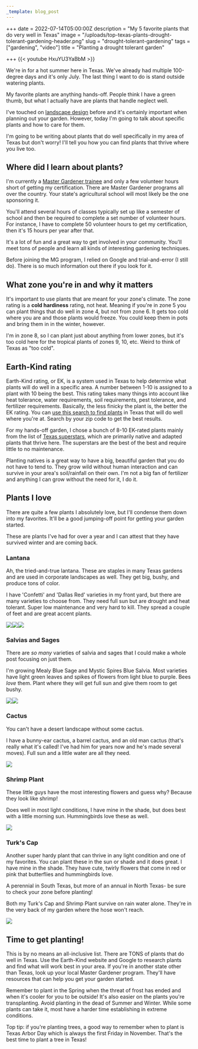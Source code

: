 ```yaml
---
_template: blog_post
---
```


+++
date = 2022-07-14T05:00:00Z
description = "My 5 favorite plants that do very well in Texas"
image = "/uploads/top-texas-plants-drought-tolerant-gardening-header.png"
slug = "drought-tolerant-gardening"
tags = ["gardening", "video"]
title = "Planting a drought tolerant garden"

+++
{{< youtube HxuYU3YaBbM >}}

We're in for a hot summer here in Texas. We've already had multiple 100-degree days and it's only July. The last thing I want to do is stand outside watering plants.

My favorite plants are anything hands-off. People think I have a green thumb, but what I actually have are plants that handle neglect well.

I've touched on [landscape design](https://craftycody.com/life/backyard-zen-garden/) before and it's certainly important when planning out your garden. However, today I'm going to talk about specific plants and how to care for them.

I'm going to be writing about plants that do well specifically in my area of Texas but don't worry! I'll tell you how you can find plants that thrive where you live too.

## Where did I learn about plants?

I'm currently a [Master Gardener trainee](https://mastergardener.tamu.edu/become/) and only a few volunteer hours short of getting my certification. There are Master Gardener programs all over the country. Your state's agricultural school will most likely be the one sponsoring it.

You'll attend several hours of classes typically set up like a semester of school and then be required to complete a set number of volunteer hours. For instance, I have to complete 50 volunteer hours to get my certification, then it's 15 hours per year after that.

It's a lot of fun and a great way to get involved in your community. You'll meet tons of people and learn all kinds of interesting gardening techniques.

Before joining the MG program, I relied on Google and trial-and-error (I still do). There is so much information out there if you look for it.

## What zone you're in and why it matters

It's important to use plants that are meant for your zone's climate. The zone rating is a **cold hardiness** rating, not heat. Meaning if you're in zone 5 you can plant things that do well in zone 4, but not from zone 6. It gets too cold where you are and those plants would freeze. You could keep them in pots and bring them in in the winter, however.

I'm in zone 8, so I can plant just about anything from lower zones, but it's too cold here for the tropical plants of zones 9, 10, etc. Weird to think of Texas as "too cold".

## Earth-Kind rating

Earth-Kind rating, or EK, is a system used in Texas to help determine what plants will do well in a specific area. A number between 1-10 is assigned to a plant with 10 being the best. This rating takes many things into account like heat tolerance, water requirements, soil requirements, pest tolerance, and fertilizer requirements. Basically, the less finicky the plant is, the better the EK rating. You can [use this search to find plants](http://ekps.tamu.edu/) in Texas that will do well where you're at. Search by your zip code to get the best results.

For my hands-off garden, I chose a bunch of 8-10 EK-rated plants mainly from the list of [Texas superstars](https://texassuperstar.com/plants/), which are primarily native and adapted plants that thrive here. The superstars are the best of the best and require little to no maintenance.

Planting natives is a great way to have a big, beautiful garden that you do not have to tend to. They grow wild without human interaction and can survive in your area's soil/rainfall on their own. I'm not a big fan of fertilizer and anything I can grow without the need for it, I do it.

## Plants I love

There are quite a few plants I absolutely love, but I'll condense them down into my favorites. It'll be a good jumping-off point for getting your garden started.

These are plants I've had for over a year and I can attest that they have survived winter and are coming back.

### Lantana

Ah, the tried-and-true lantana. These are staples in many Texas gardens and are used in corporate landscapes as well. They get big, bushy, and produce tons of color.

I have 'Confetti' and 'Dallas Red' varieties in my front yard, but there are many varieties to choose from. They need full sun but are drought and heat tolerant. Super low maintenance and very hard to kill. They spread a couple of feet and are great accent plants.

![](/uploads/lantana-1.jpg)![](/uploads/lantana-4.jpg)![](/uploads/lantana-2.jpg)

### Salvias and Sages

There are _so many_ varieties of salvia and sages that I could make a whole post focusing on just them.

I'm growing Mealy Blue Sage and Mystic Spires Blue Salvia. Most varieties have light green leaves and spikes of flowers from light blue to purple. Bees _love_ them. Plant where they will get full sun and give them room to get bushy.

![](/uploads/mealy-blue-sage-2.jpg)![](/uploads/mealy-blue-sage-1.jpg)

### Cactus

You can't have a desert landscape without some cactus.

I have a bunny-ear cactus, a barrel cactus, and an old man cactus (that's really what it's called! I've had him for years now and he's made several moves). Full sun and a little water are all they need.

![](/uploads/bunny-ear-cactus.jpg)

### Shrimp Plant

These little guys have the most interesting flowers and guess why? Because they look like shrimp!

Does well in most light conditions, I have mine in the shade, but does best with a little morning sun. Hummingbirds love these as well.

![](/uploads/shrimp-plant.jpg)

### Turk's Cap

Another super hardy plant that can thrive in any light condition and one of my favorites. You can plant these in the sun or shade and it does great. I have mine in the shade. They have cute, twirly flowers that come in red or pink that butterflies and hummingbirds love.

A perennial in South Texas, but more of an annual in North Texas- be sure to check your zone before planting!

Both my Turk's Cap and Shrimp Plant survive on rain water alone. They're in the very back of my garden where the hose won't reach.

![](/uploads/pink-turks-cap.jpg)

## Time to get planting!

This is by no means an all-inclusive list. There are TONS of plants that do well in Texas. Use the Earth-Kind website and Google to research plants and find what will work best in your area. If you're in another state other than Texas, look up your local Master Gardener program. They'll have resources that can help you get your garden started.

Remember to plant in the Spring when the threat of frost has ended and when it's cooler for you to be outside! It's also easier on the plants you're transplanting. Avoid planting in the dead of Summer and Winter. While some plants can take it, most have a harder time establishing in extreme conditions.

Top tip: if you're planting trees, a good way to remember when to plant is Texas Arbor Day which is always the first Friday in November. That's the best time to plant a tree in Texas!
